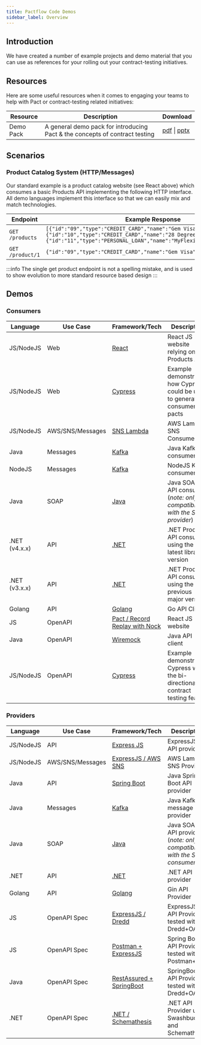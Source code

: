 ```yaml
---
title: Pactflow Code Demos
sidebar_label: Overview
---
```


## Introduction

We have created a number of example projects and demo material that you can use as references for your rolling out your contract-testing initiatives.

## Resources

Here are some useful resources when it comes to engaging your teams to help with Pact or contract-testing related initiatives:

| Resource  | Description                                                                 | Download                                                                                                                                               |
| --------- | --------------------------------------------------------------------------- | ------------------------------------------------------------------------------------------------------------------------------------------------------ |
| Demo Pack | A general demo pack for introducing Pact & the concepts of contract testing | <a href="/resources/pactflow-demo-pack_2020.pdf" target="_blank">pdf</a> \| <a href="/resources/pactflow-demo-pack_2020.pptx" target="_blank">pptx</a> |

## Scenarios

### Product Catalog System (HTTP/Messages)

Our standard example is a product catalog website (see React above) which consumes a basic Products API implementing the following HTTP interface. All demo languages implement this interface so that we can easily mix and match technologies.

| Endpoint         | Example Response                                                                                                                                                                                                |
| ---------------- | --------------------------------------------------------------------------------------------------------------------------------------------------------------------------------------------------------------- |
| `GET /products`  | `[{"id":"09","type":"CREDIT_CARD","name":"Gem Visa","version":"v1"},{"id":"10","type":"CREDIT_CARD","name":"28 Degrees","version":"v1"},{"id":"11","type":"PERSONAL_LOAN","name":"MyFlexiPay","version":"v2"}]` |
| `GET /product/1` | `{"id":"09","type":"CREDIT_CARD","name":"Gem Visa","version":"v1"}`                                                                                                                                             |

:::info
The single get product endpoint is not a spelling mistake, and is used to show evolution to more standard resource based design
:::

## Demos

### Consumers

| Language      | Use Case         | Framework/Tech                                                                        | Description                                                                    |
| ------------- | ---------------- | ------------------------------------------------------------------------------------- | ------------------------------------------------------------------------------ |
| JS/NodeJS     | Web              | [React](/docs/examples/js/consumer)                                                   | React JS website relying on a Products API                                     |
| JS/NodeJS     | Web              | [Cypress](/docs/examples/cypress)                                                     | Example demonstrating how Cypress could be used to generate consumer pacts     |
| JS/NodeJS     | AWS/SNS/Messages | [SNS Lambda](/docs/examples/aws/sns/consumer)                                         | AWS Lambda SNS Consumer                                                        |
| Java          | Messages         | [Kafka](/docs/examples/kafka/java/consumer)                                           | Java Kafka consumer                                                            |
| NodeJS        | Messages         | [Kafka](/docs/examples/kafka/js/consumer)                                             | NodeJS Kafka consumer                                                          |
| Java          | SOAP             | [Java](/docs/examples/soap/java/consumer)                                             | Java SOAP API consumer (_note: only compatible with the SOAP provider_)        |
| .NET (v4.x.x) | API              | [.NET](/docs/examples/bi-directional/consumer/dotnet/)                                | .NET Products API consumer using the latest library version                    |
| .NET (v3.x.x) | API              | [.NET](/docs/examples/dotnet/consumer)                                                | .NET Products API consumer using the previous major version                    |
| Golang        | API              | [Golang](/docs/examples/golang/consumer)                                              | Go API Client                                                                  |
| JS            | OpenAPI          | [Pact / Record Replay with Nock](/docs/examples/bi-directional/consumer/recordreplay) | React JS website                                                               |
| Java          | OpenAPI          | [Wiremock](/docs/examples/bi-directional/consumer/dotnet/)                            | Java API client                                                                |
| JS/NodeJS     | OpenAPI          | [Cypress](/docs/examples/bi-directional/consumer/cypress/)                            | Example demonstrating Cypress with the bi-directional contract testing feature |

### Providers

| Language  | Use Case         | Framework/Tech                                                                 | Description                                                             |
| --------- | ---------------- | ------------------------------------------------------------------------------ | ----------------------------------------------------------------------- |
| JS/NodeJS | API              | [Express JS](/docs/examples/js/provider)                                       | ExpressJS API provider                                                  |
| JS/NodeJS | AWS/SNS/Messages | [ExpressJS / AWS SNS](/docs/examples/aws/sns/provider)                         | AWS Lambda SNS Provider                                                 |
| Java      | API              | [Spring Boot](/docs/examples/java/provider-springboot)                         | Java Spring Boot API provider                                           |
| Java      | Messages         | [Kafka](/docs/examples/kafka/java/provider)                                    | Java Kafka message provider                                             |
| Java      | SOAP             | [Java](/docs/examples/soap/java/provider)                                      | Java SOAP API provider (_note: only compatible with the SOAP consumer_) |
| .NET      | API              | [.NET](/docs/examples/dotnet/provider)                                         | .NET API provider                                                       |
| Golang    | API              | [Golang](/docs/examples/golang/provider)                                       | Gin API Provider                                                        |
| JS        | OpenAPI Spec     | [ExpressJS / Dredd](/docs/examples/bi-directional/provider/dredd)              | ExpressJS API Provider tested with Dredd+OAS                            |
| JS        | OpenAPI Spec     | [Postman + ExpressJS](/docs/examples/bi-directional/provider/postman)          | Spring Boot API Provider tested with Postman+OAS                        |
| Java      | OpenAPI Spec     | [RestAssured + SpringBoot](/docs/examples/bi-directional/provider/restassured) | SpringBoot API Provider tested with Dredd+OAS                           |
| .NET      | OpenAPI Spec     | [.NET / Schemathesis](/docs/examples/bi-directional/provider/dotnet/)          | .NET API Provider using Swashbuckle and Schemathesis                    |
